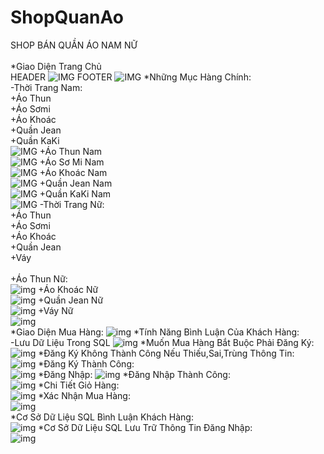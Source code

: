 # ShopQuanAo
SHOP BÁN QUẦN ÁO NAM NỮ</br></br>
*Giao Diện Trang Chủ</br>
HEADER
![IMG](trangchu1.png)
FOOTER
![IMG](trangchu2.png)
*Những Mục Hàng Chính:</br>
-Thời Trang Nam:</br>
+Áo Thun</br>
+Áo Sơmi</br>
+Áo Khoác</br>
+Quần Jean</br>
+Quần KaKi</br>
![IMG](thoitrangnam.png)
+Áo Thun Nam</br>
![IMG](aothunnam.png)
+Áo Sơ Mi Nam</br>
![IMG](sominam.png)
+Áo Khoác Nam</br>
![IMG](aokhoacnam.png)
+Quần Jean Nam</br>
![IMG](jeannam.png)
+Quần KaKi Nam</br>
![IMG](kakinam.png)
-Thời Trang Nữ:</br>
+Áo Thun</br>
+Áo Sơmi</br>
+Áo Khoác</br>
+Quần Jean</br>
+Váy</br></br>
+Áo Thun Nữ:</br>
![img](aothunnu.png)
+Áo Khoác Nữ</br>
![img](aokhoacnu.png)
+Quần Jean Nữ</br>
![img](quanjeannu.png)
+Váy Nữ</br>
![img](vaynu.png)
</br>
*Giao Diện Mua Hàng:
![img](giaodienmuahang.png)
*Tính Năng Bình Luận Của Khách Hàng:</br>
-Lưu Dữ Liệu Trong SQL
![img](binhluan.png)
*Muốn Mua Hàng Bắt Buộc Phải Đăng Ký:</br>
![img](dangky.png)
*Đăng Ký Không Thành Công Nếu Thiếu,Sai,Trùng Thông Tin:</br>
![img](dangkykhongthanhcong.png)
*Đăng Ký Thành Công:</br>
![img](dangkythanhcong.png)
*Đăng Nhập:
![img](dangnhap.png)
*Đăng Nhập Thành Công:</br>
![img](DANGNHAPTHANHCONG.png)
*Chi Tiết Giỏ Hàng:</br>
![img](CHITIETGIOHANG.png)
*Xác Nhận Mua Hàng:</br>
![img](XACNHANMUAHANG.png)</br>
*Cơ Sở Dữ Liệu SQL Bình Luận Khách Hàng:</br>
![img](binhluansql.png)
*Cơ Sở Dữ Liệu SQL Lưu Trữ Thông Tin Đăng Nhập:</br>
![img](dulieudangnhapsql.png)



